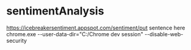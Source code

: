 # sentimentAnalysis

https://icebreakersentiment.appspot.com/sentiment/put sentence here 
chrome.exe --user-data-dir="C:/Chrome dev session" --disable-web-security
